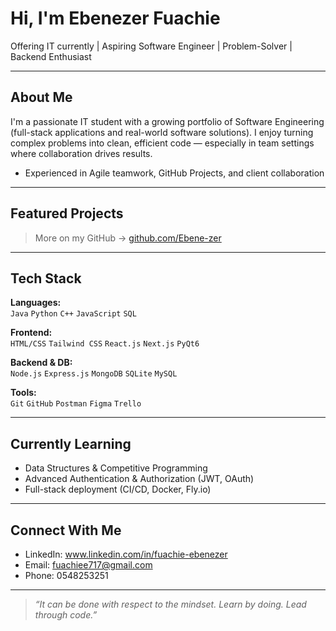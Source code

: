 # Hi, I'm Ebenezer Fuachie 

Offering IT currently | Aspiring Software Engineer | Problem-Solver | Backend Enthusiast

---

##  About Me

I'm a passionate IT student with a growing portfolio of Software Engineering (full-stack applications and real-world software solutions). I enjoy turning complex problems into clean, efficient code — especially in team settings where collaboration drives results.

-  Experienced in Agile teamwork, GitHub Projects, and client collaboration

---

##  Featured Projects

> More on my GitHub → [github.com/Ebene-zer](https://github.com/Ebene-zer)

---

##  Tech Stack

**Languages:**  
`Java` `Python` `C++` `JavaScript` `SQL` 

**Frontend:**  
`HTML/CSS` `Tailwind CSS` `React.js` `Next.js` `PyQt6`

**Backend & DB:**  
`Node.js` `Express.js` `MongoDB` `SQLite` `MySQL`

**Tools:**  
`Git` `GitHub` `Postman` `Figma` `Trello`

---

##  Currently Learning

- Data Structures & Competitive Programming
- Advanced Authentication & Authorization (JWT, OAuth)
- Full-stack deployment (CI/CD, Docker, Fly.io)

---

##  Connect With Me

-  LinkedIn: www.linkedin.com/in/fuachie-ebenezer
-  Email: fuachiee717@gmail.com
-  Phone: 0548253251
---

> _“It can be done with respect to the mindset. Learn by doing. Lead through code.”_
